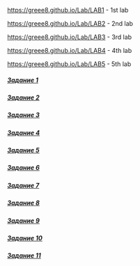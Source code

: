 https://greee8.github.io/Lab/LAB1 - 1st lab

https://greee8.github.io/Lab/LAB2 - 2nd lab

https://greee8.github.io/Lab/LAB3 - 3rd lab

https://greee8.github.io/Lab/LAB4 - 4th lab

https://greee8.github.io/Lab/LAB5 - 5th lab

##### [Задание 1]((https://greee8.github.io/Lab/LAB5/task1))
##### [Задание 2]((https://greee8.github.io/Lab/LAB5/task2))
##### [Задание 3]((https://greee8.github.io/Lab/LAB5/task3))
##### [Задание 4]((https://greee8.github.io/Lab/LAB5/task4))
##### [Задание 5]((https://greee8.github.io/Lab/LAB5/task5))
##### [Задание 6]((https://greee8.github.io/Lab/LAB5/task6))
##### [Задание 7]((https://greee8.github.io/Lab/LAB5/task7))
##### [Задание 8]((https://greee8.github.io/Lab/LAB5/task8))
##### [Задание 9]((https://greee8.github.io/Lab/LAB5/task9))
##### [Задание 10]((https://greee8.github.io/Lab/LAB5/task10))
##### [Задание 11]((https://greee8.github.io/Lab/LAB5/task11))
